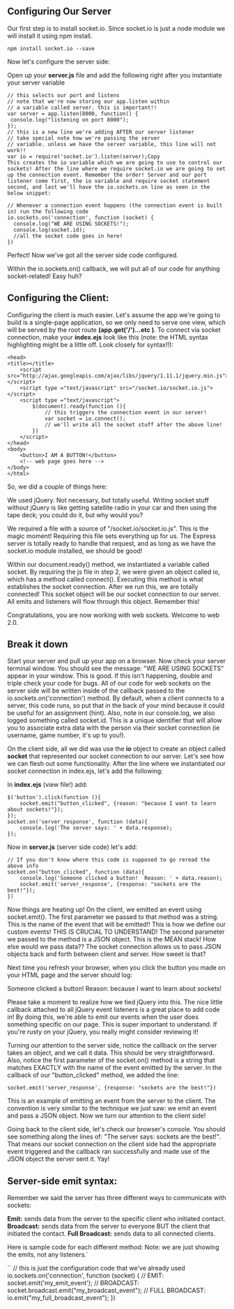 ## Configuring Our Server
Our first step is to install socket.io. Since socket.io is just a node module we will install it using npm install.

`npm install socket.io --save`

Now let's configure the server side:

Open up your **server.js** file and add the following right after you instantiate your server variable

```
// this selects our port and listens
// note that we're now storing our app.listen within
// a variable called server. this is important!!
var server = app.listen(8000, function() {
 console.log("listening on port 8000");
});
// this is a new line we're adding AFTER our server listener
// take special note how we're passing the server
// variable. unless we have the server variable, this line will not work!!
var io = require('socket.io').listen(server);Copy
This creates the io variable which we are going to use to control our sockets! After the line where we require socket.io we are going to set up the connection event. Remember the order! Server and our port listener come first, the io variable and require socket statement second, and last we'll have the io.sockets.on line as seen in the below snippet:

// Whenever a connection event happens (the connection event is built in) run the following code
io.sockets.on('connection', function (socket) {
  console.log("WE ARE USING SOCKETS!");
  console.log(socket.id);
  //all the socket code goes in here!
})
```


Perfect! Now we've got all the server side code configured.

Within the io.sockets.on() callback, we will put all of our code for anything socket-related! Easy huh?


## Configuring the Client:
Configuring the client is much easier.  Let's assume the app we're going to build is a single-page application, so we only need to serve one view, which will be served by the root route **(app.get('/')...etc )**.  To connect via socket connection, make your **index.ejs** look like this (note: the HTML syntax highlighting might be a little off.  Look closely for syntax!!):

```<html>
<head>
<title></title>
    <script src="http://ajax.googleapis.com/ajax/libs/jquery/1.11.1/jquery.min.js"></script>
    <script type ="text/javascript" src="/socket.io/socket.io.js"></script>
    <script type ="text/javascript">
        $(document).ready(function (){
            // this triggers the connection event in our server!
            var socket = io.connect();
            // we'll write all the socket stuff after the above line!
        })
    </script>
</head>
<body>
    <button>I AM A BUTTON!</button>
    <!-- web page goes here -->
</body>
</html>
```

So, we did a couple of things here:

We used jQuery.  Not necessary, but totally useful.  Writing socket stuff without jQuery is like getting satellite radio in your car and then using the tape deck; you could do it, but why would you?

We required a file with a source of "/socket.io/socket.io.js".  This is the magic moment!  Requiring this file sets everything up for us.  The Express server is totally ready to handle that request, and as long as we have the socket.io module installed, we should be good!

Within our document.ready() method, we instantiated a variable called socket.  By requiring the js file in step 2, we were given an object called io, which has a method called connect().  Executing this method is what establishes the socket connection.  After we run this, we are totally connected!  This socket object will be our socket connection to our server. All emits and listeners will flow through this object. Remember this!

Congratulations, you are now working with web sockets. Welcome to web 2.0.

## Break it down
Start your server and pull up your app on a browser.  Now check your server terminal window.  You should see the message: "WE ARE USING SOCKETS" appear in your window.  This is good.  If this isn't happening, double and triple check your code for bugs. All of our code for web sockets on the server side will be written inside of the callback passed to the io.sockets.on('connection') method.  By default, when a client connects to a server, this code runs, so put that in the back of your mind because it could be useful for an assignment (hint).  Also, note in our console.log, we also logged something called socket.id.  This is a unique identifier that will allow you to associate extra data with the person via their socket connection (ie username, game number, it's up to you!).

On the client side, all we did was use the **io** object to create an object called **socket** that represented our socket connection to our server.  Let's see how we can flesh out some functionality.  After the line where we instantiated our socket connection in index.ejs, let's add the following:

In **index.ejs** (view file!) add:
```
$('button').click(function (){
    socket.emit("button_clicked", {reason: "because I want to learn about sockets!"});
});
socket.on('server_response', function (data){
    console.log('The server says: ' + data.response);
});
```
Now in **server.js** (server side code) let's add:

```
// If you don't know where this code is supposed to go reread the above info 
socket.on("button_clicked", function (data){
    console.log('Someone clicked a button!  Reason: ' + data.reason);
    socket.emit('server_response', {response: "sockets are the best!"});
})
```

Now things are heating up!  On the client, we emitted an event using socket.emit(). The first parameter we passed to that method was a string. This is the name of the event that will be emitted!!  This is how we define our custom events!  THIS IS CRUCIAL TO UNDERSTAND! The second parameter we passed to the method is a JSON object. This is the MEAN stack!  How else would we pass data?? The socket connection allows us to pass JSON objects back and forth between client and server. How sweet is that?

Next time you refresh your browser, when you click the button you made on your HTML page and the server should log:

Someone clicked a button!  Reason: because I want to learn about sockets!

Please take a moment to realize how we tied jQuery into this. The nice little callback attached to all jQuery event listeners is a great place to add code in! By doing this, we're able to emit our events when the user does something specific on our page. This is super important to understand. If you're rusty on your jQuery, you really might consider reviewing it!

Turning our attention to the server side, notice the callback on the server takes an object, and we call it data. This should be very straightforward. Also, notice the first parameter of the socket.on() method is a string that matches EXACTLY with the name of the event emitted by the server. In the callback of our "button_clicked" method, we added the line:

`socket.emit('server_response', {response: "sockets are the best!"})`

This is an example of emitting an event from the server to the client. The convention is very similar to the technique we just saw: we emit an event and pass a JSON object. Now we turn our attention to the client side!

Going back to the client side, let's check our browser's console. You should see something along the lines of: "The server says: sockets are the best!". That means our socket connection on the client side had the appropriate event triggered and the callback ran successfully and made use of the JSON object the server sent it.  Yay!

## Server-side emit syntax:
Remember we said the server has three different ways to communicate with sockets:

**Emit:** sends data from the server to the specific client who initiated contact.
**Broadcast:** sends data from the server to everyone BUT the client that initiated the contact.
**Full Broadcast:** sends data to all connected clients.

Here is sample code for each different method:
Note: we are just showing the emits, not any listeners.`

``
//  this is just the configuration code that we've already used
io.sockets.on('connection', function (socket) {
    //  EMIT:
    socket.emit('my_emit_event');
    //  BROADCAST:
    socket.broadcast.emit("my_broadcast_event");
    //  FULL BROADCAST:
    io.emit("my_full_broadcast_event");
})
```
